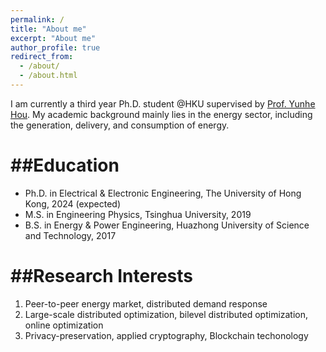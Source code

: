 ```yaml
---
permalink: /
title: "About me"
excerpt: "About me"
author_profile: true
redirect_from: 
  - /about/
  - /about.html
---
```


I am currently a third year Ph.D. student @HKU supervised by [Prof. Yunhe Hou](https://www.eee.hku.hk/people/yhhou/). My academic background mainly lies in the energy sector, including the generation, delivery, and consumption of energy.

##Education
======
* Ph.D. in Electrical & Electronic Engineering, The University of Hong Kong, 2024 (expected)
* M.S. in Engineering Physics, Tsinghua University, 2019
* B.S. in Energy & Power Engineering, Huazhong University of Science and Technology, 2017

##Research Interests
======
1. Peer-to-peer energy market, distributed demand response
2. Large-scale distributed optimization, bilevel distributed optimization, online optimization
3. Privacy-preservation, applied cryptography, Blockchain techonology
